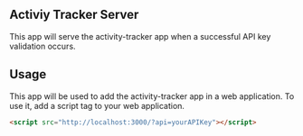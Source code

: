 ## Activiy Tracker Server

This app will serve the activity-tracker app when a successful API key validation occurs.

## Usage

This app will be used to add the activity-tracker app in a web application. To use it, add a script tag to your web application.

```html
<script src="http://localhost:3000/?api=yourAPIKey"></script>
```
